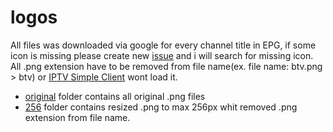 # logos
All files was downloaded via google for every channel title in EPG, if some icon is missing please create new [issue](https://github.com/vastril4o/kodi/issues) and i will search for missing icon.
<br />
All .png extension have to be removed from file name(ex. file name: btv.png > btv) or [IPTV Simple Client](http://kodi.wiki/view/Add-on:IPTV_Simple_Client) wont load it.
<br />
* [original](https://github.com/vastril4o/kodi/tree/master/logos/original) folder contains all original .png files
* [256](https://github.com/vastril4o/kodi/tree/master/logos/256) folder contains resized .png to max 256px whit removed .png extension from file name.
<br /><br />

